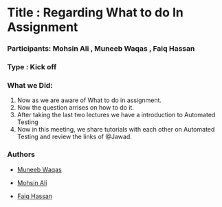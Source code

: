 # Title : Regarding What to do In Assignment
### Participants: Mohsin Ali , Muneeb Waqas , Faiq Hassan
### Type : Kick off

### What we Did:

1. Now as we are aware of What to do in assignment.
2. Now the question arrises on how to do it.
3. After taking the last two lectures we have a introduction to Automated Testing
4. Now in this meeting, we share tutorials with each other on Automated Testing and review the links of @Jawad.


### Authors

- [Muneeb Waqas](https://github.com/muneebwaqas416)

- [Mohsin Ali](https://github.com/mohsinali1051)

- [Faiq Hassan](https://github.com/faiqhassan420)

